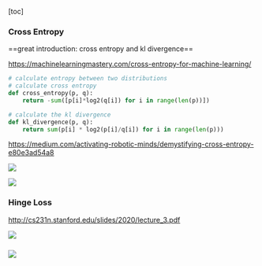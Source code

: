 [toc]



### Cross Entropy

==great introduction: cross entropy and kl divergence==

https://machinelearningmastery.com/cross-entropy-for-machine-learning/

```python
# calculate entropy between two distributions
# calculate cross entropy
def cross_entropy(p, q):
	return -sum([p[i]*log2(q[i]) for i in range(len(p))])

# calculate the kl divergence
def kl_divergence(p, q):
	return sum(p[i] * log2(p[i]/q[i]) for i in range(len(p)))
```



https://medium.com/activating-robotic-minds/demystifying-cross-entropy-e80e3ad54a8

![](https://i.loli.net/2020/03/10/VwiF7kERYog6SQB.png)

![](https://i.loli.net/2020/05/27/lOi24zEKwbmgMc7.png)



### Hinge Loss

http://cs231n.stanford.edu/slides/2020/lecture_3.pdf

![](https://i.loli.net/2020/05/27/owbd6zT3HcnWLx2.png)

### ![](https://i.loli.net/2020/05/27/Wbj84KBhV7DZO2f.png)

